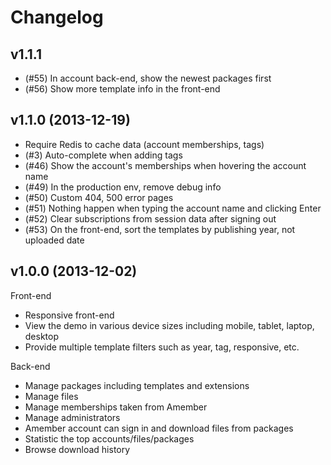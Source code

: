 Changelog
=========

## v1.1.1

* (#55) In account back-end, show the newest packages first
* (#56) Show more template info in the front-end

## v1.1.0 (2013-12-19)

* Require Redis to cache data (account memberships, tags)
* (#3) Auto-complete when adding tags
* (#46) Show the account's memberships when hovering the account name
* (#49) In the production env, remove debug info
* (#50) Custom 404, 500 error pages
* (#51) Nothing happen when typing the account name and clicking Enter
* (#52) Clear subscriptions from session data after signing out
* (#53) On the front-end, sort the templates by publishing year, not uploaded date

## v1.0.0 (2013-12-02)

Front-end

* Responsive front-end
* View the demo in various device sizes including mobile, tablet, laptop, desktop
* Provide multiple template filters such as year, tag, responsive, etc.

Back-end

* Manage packages including templates and extensions
* Manage files
* Manage memberships taken from Amember
* Manage administrators
* Amember account can sign in and download files from packages
* Statistic the top accounts/files/packages
* Browse download history
